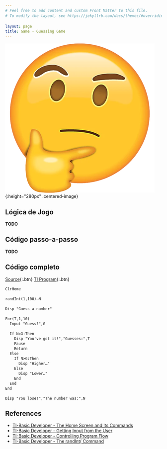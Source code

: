 ```yaml
---
# Feel free to add content and custom Front Matter to this file.
# To modify the layout, see https://jekyllrb.com/docs/themes/#overriding-theme-defaults

layout: page
title: Game - Guessing Game
---
```


![thinking](/images/thinking.webp){:height="280px" .centered-image}



## Lógica de Jogo
**TODO**

## Código passo-a-passo 
**TODO**

## Código completo

[Source](https://minhaskamal.github.io/DownGit/#/home?url=https://github.com/hack-your-calculator/hack-your-calculator.github.io/blob/master/programs/GUESS/GUESS.txt){:.btn}
[TI Program](https://minhaskamal.github.io/DownGit/#/home?url=https://github.com/hack-your-calculator/hack-your-calculator.github.io/blob/master/programs/GUESS/GUESS.8xp){:.btn}

```basic
ClrHome

randInt(1,100)→N

Disp "Guess a number"

For(T,1,10)
  Input "Guess?",G
  
  If N=G:Then
    Disp "You've got it!","Guesses:",T
    Pause 
    Return
  Else
    If N>G:Then
      Disp "Higher…"
    Else
      Disp "Lower…"
    End
  End
End

Disp "You lose!","The number was:",N
```

## References
- [TI-Basic Developer - The Home Screen and Its Commands](http://tibasicdev.wikidot.com/homescreen)
- [TI-Basic Developer - Getting Input from the User](http://tibasicdev.wikidot.com/userinput)
- [TI-Basic Developer - Controlling Program Flow](http://tibasicdev.wikidot.com/controlflow#toc1)
- [TI-Basic Developer - The randInt( Command](http://tibasicdev.wikidot.com/randint)
